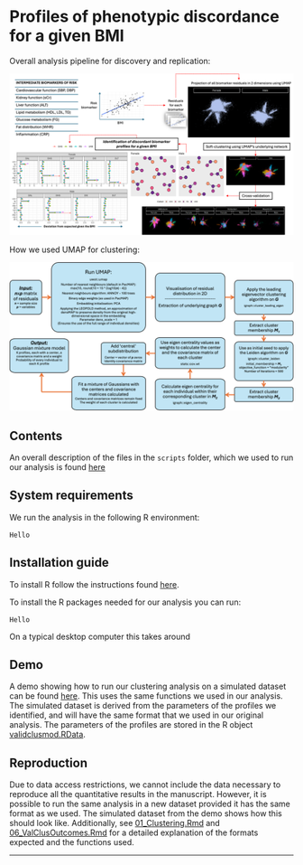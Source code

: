 # Profiles of phenotypic discordance for a given BMI

Overall analysis pipeline for discovery and replication:

![](./plots/AnalysisPlot.png)

How we used UMAP for clustering:

![](./plots/Clusmethod.png)

## Contents

An overall description of the files in the `scripts` folder, which we used to run our analysis is found [here](./scripts_description.md)

## System requirements

We run the analysis in the following R environment:

```{r}
Hello
```

## Installation guide

To install R follow the instructions found [here](https://www.r-project.org/).

To install the R packages needed for our analysis you can run:

```{r}
Hello
```

On a typical desktop computer this takes around 

## Demo

A demo showing how to run our clustering analysis on a simulated dataset can be found [here](./demo/demo.ipynb). This uses the same functions we used in our analysis. The simulated dataset is derived from the parameters of the profiles we identified, and will have the same format that we used in our original analysis. The parameters of the profiles are stored in the R object [validclusmod.RData](./data/validclusmod.RData).

## Reproduction

Due to data access restrictions, we cannot include the data necessary to reproduce all the quantitative results in the manuscript. However, it is possible to run the same analysis in a new dataset provided it has the same format as we used. The simulated dataset from the demo shows how this should look like. Additionally, see [01_Clustering.Rmd](./scripts/01_Clustering.Rmd) and [06_ValClusOutcomes.Rmd](./scripts/06_ValClusOutcomes.Rmd) for a detailed explanation of the formats expected and the functions used.

---
